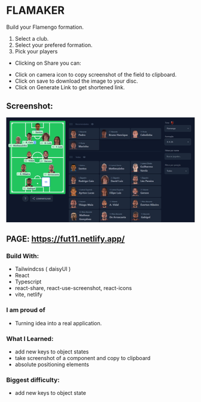 # FLAMAKER

Build your Flamengo formation.

1. Select a club.
2. Select your prefered formation.
3. Pick your players

- Clicking on Share you can:

* Click on camera icon to copy screenshot of the field to clipboard.
* Click on save to download the image to your disc.
* Click on Generate Link to get shortened link.

## Screenshot:

![screenshot](./ss.png)

## PAGE: https://fut11.netlify.app/

### Build With:

- Tailwindcss ( daisyUI )
- React
- Typescript
- react-share, react-use-screenshot, react-icons
- vite, netlify

### I am proud of

- Turning idea into a real application.

### What I Learned:

- add new keys to object states
- take screenshot of a component and copy to clipboard
- absolute positioning elements

### Biggest difficulty:

- add new keys to object state
